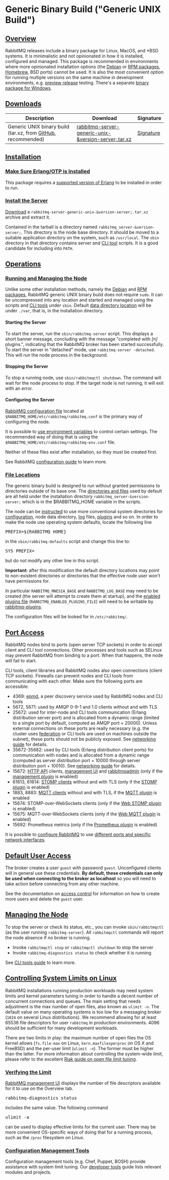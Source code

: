 <!--
Copyright (c) 2007-2022 VMware, Inc. or its affiliates.

All rights reserved. This program and the accompanying materials
are made available under the terms of the under the Apache License,
Version 2.0 (the "License”); you may not use this file except in compliance
with the License. You may obtain a copy of the License at

https://www.apache.org/licenses/LICENSE-2.0

Unless required by applicable law or agreed to in writing, software
distributed under the License is distributed on an "AS IS" BASIS,
WITHOUT WARRANTIES OR CONDITIONS OF ANY KIND, either express or implied.
See the License for the specific language governing permissions and
limitations under the License.
-->

# Generic Binary Build ("Generic UNIX Build")

## <a id="overview" class="anchor" href="#overview">Overview</a>

RabbitMQ releases include a binary package for Linux, MacOS, and *BSD systems.
It is minimalistic and not opinionated in how it is installed, configured and managed.
This package is recommended in environments where more opinionated installation options
(the [Debian](./install-debian.html) or [RPM packages](./install-rpm.html), [Homebrew](./install-homebrew.html), BSD ports) cannot be used.
It is also the most convenient option for running multiple versions on the same machine
in development environments, e.g. [preview release](./snapshots.html) testing.
There's a separate [binary package for Windows](./install-windows-manual.html).


## <a id="downloads" class="anchor" href="#downloads">Downloads</a>

<table>
  <thead>
    <th>Description</th>
    <th>Download</th>
    <th>Signature</th>
  </thead>

  <tr>
    <td>
      Generic UNIX binary build (tar.xz, from <a href="https://github.com/rabbitmq/rabbitmq-server/releases">GitHub</a>, recommended)
    </td>
    <td>
      <a href="https://github.com/rabbitmq/rabbitmq-server/releases/download/&version-server-tag;/rabbitmq-server-generic-unix-&version-server;.tar.xz">rabbitmq-server-generic-unix-&version-server;.tar.xz</a>
    </td>
    <td>
      <a href="https://github.com/rabbitmq/rabbitmq-server/releases/download/&version-server-tag;/rabbitmq-server-generic-unix-&version-server;.tar.xz.asc">Signature</a>
    </td>
  </tr>
</table>


## <a id="installation" class="anchor" href="#installation">Installation</a>

### <a id="install-erlang" class="anchor" href="#install-erlang">Make Sure Erlang/OTP is Installed</a>

This package requires a [supported version of Erlang](./which-erlang.html) to be installed
in order to run.

### <a id="install" class="anchor" href="#install">Install the Server</a>

[Download](#downloads) a `rabbitmq-server-generic-unix-&version-server;.tar.xz` archive and extract it.

Contained in the tarball is a directory named `rabbitmq_server-&version-server;`. This directory is the node base directory. It should be
moved to a suitable application directory on the system, such as `/usr/local`.
The `sbin` directory in that directory contains server and [CLI tool](./cli.html) scripts.
It is a good candidate for including into `PATH`.


## <a id="operations" class="anchor" href="#operations">Operations</a>

### <a id="running-generic-unix" class="anchor" href="#running-generic-unix">Running and Managing the Node</a>

Unlike some other installation methods, namely the [Debian](./install-debian.html) and [RPM packages](./install-rpm.html), RabbitMQ
generic UNIX binary build does not require `sudo`. It can be uncompressed
into any location and started and managed using the scripts and [CLI tools](./cli.html) under `sbin`.
Default [data directory location](./relocate.html) will be under `./var`,
that is, in the installation directory.

#### Starting the Server

To start the server, run the `sbin/rabbitmq-server` script. This
displays a short banner message, concluding with the message
"completed with <i>[n]</i> plugins.", indicating that the
RabbitMQ broker has been started successfully.
To start the server in "detached" mode, use
`rabbitmq-server -detached`. This will run
the node process in the background.

#### Stopping the Server

To stop a running node, use `sbin/rabbitmqctl shutdown`. The command
will wait for the node process to stop. If the target node is not running,
it will exit with an error.

#### Configuring the Server

[RabbitMQ configuration file](configure.html#configuration-files) located at `$RABBITMQ_HOME/etc/rabbitmq/rabbitmq.conf`
is the primary way of configuring the node.

It is possible to [use environment variables](configure.html#customise-general-unix-environment) to control certain settings.
The recommended way of doing that is using the `$RABBITMQ_HOME/etc/rabbitmq/rabbitmq-env.conf` file.

Neither of these files exist after installation, so they must be created first.

See RabbitMQ [configuration guide](configure.html) to learn more.

### <a id="file-locations" class="anchor" href="#file-locations">File Locations</a>

The generic binary build is designed to run without granted
permissions to directories outside of its base one. The [directories and files](./relocate.html) used by default are
all held under the installation directory `rabbitmq_server-&version-server;`
which is in the <span class="envvar">$RABBITMQ_HOME</span>
variable in the scripts.

The node can be [instructed](./relocate.html) to use more
conventional system directories for [configuration](configure.html),
node data directory, [log](./logging.html) files, [plugins](./plugins.html) and so on.
In order to make the node use operating system defaults, locate the following line

<pre class="lang-bash">
PREFIX=${RABBITMQ_HOME}
</pre>

in the `sbin/rabbitmq-defaults` script and
change this line to:

<pre class="lang-bash">
SYS_PREFIX=
</pre>

but do not modify any other line in this script.

**Important**: after this modification the default directory
locations may point to non-existent directories or directories that the effective
node user won't have permissions for.

In particular `RABBITMQ_MNESIA_BASE` and
`RABBITMQ_LOG_BASE` may need to be created (the server will attempt to create them at startup), and the
[enabled plugins file](./plugins.html) (`RABBITMQ_ENABLED_PLUGINS_FILE`) will need
to be writable by [rabbitmq-plugins](./cli.html).

The configuration files will be looked for in `/etc/rabbitmq/`.


## <a id="ports" class="anchor" href="#ports">Port Access</a>

RabbitMQ nodes bind to ports (open server TCP sockets) in order to accept client and CLI tool connections.
Other processes and tools such as SELinux may prevent RabbitMQ from binding to a port. When that happens,
the node will fail to start.

CLI tools, client libraries and RabbitMQ nodes also open connections (client TCP sockets).
Firewalls can prevent nodes and CLI tools from communicating with each other.
Make sure the following ports are accessible:

 * 4369: [epmd](http://erlang.org/doc/man/epmd.html), a peer discovery service used by RabbitMQ nodes and CLI tools
 * 5672, 5671: used by AMQP 0-9-1 and 1.0 clients without and with TLS
 * 25672: used for inter-node and CLI tools communication (Erlang distribution server port)
   and is allocated from a dynamic range (limited to a single port by default,
   computed as AMQP port + 20000). Unless external connections on these ports are really necessary (e.g.
   the cluster uses [federation](federation.html) or CLI tools are used on machines outside the subnet),
   these ports should not be publicly exposed. See [networking guide](networking.html) for details.
 * 35672-35682: used by CLI tools (Erlang distribution client ports) for communication with nodes
   and is allocated from a dynamic range (computed as server distribution port + 10000 through
   server distribution port + 10010). See [networking guide](networking.html) for details.
 * 15672: [HTTP API](./management.html) clients, [management UI](./management.html) and [rabbitmqadmin](./management-cli.html)
   (only if the [management plugin](./management.html) is enabled)
 * 61613, 61614: [STOMP clients](https://stomp.github.io/stomp-specification-1.2.html) without and with TLS (only if the [STOMP plugin](./stomp.html) is enabled)
 * 1883, 8883: [MQTT clients](http://mqtt.org/) without and with TLS, if the [MQTT plugin](./mqtt.html) is enabled
 * 15674: STOMP-over-WebSockets clients (only if the [Web STOMP plugin](./web-stomp.html) is enabled)
 * 15675: MQTT-over-WebSockets clients (only if the [Web MQTT plugin](./web-mqtt.html) is enabled)
 * 15692: Prometheus metrics (only if the [Prometheus plugin](./prometheus.html) is enabled)

It is possible to [configure RabbitMQ](configure.html)
to use [different ports and specific network interfaces](networking.html).


## <a id="default-user-access" class="anchor" href="#default-user-access">Default User Access</a>

The broker creates a user `guest` with password
`guest`. Unconfigured clients will in general use these
credentials. <strong>By default, these credentials can only be
used when connecting to the broker as localhost</strong> so you
will need to take action before connecting from any other machine.

See the documentation on [access control](access-control.html) for information on how to create more users and delete
the `guest` user.

## <a id="managing" class="anchor" href="#managing">Managing the Node</a>

To stop the server or check its status, etc., you can invoke
`sbin/rabbitmqctl` (as the user running
`rabbitmq-server`). All `rabbitmqctl`
commands will report the node absence if no broker is running.

 * Invoke `rabbitmqctl stop` or `rabbitmqctl shutdown` to stop the server
 * Invoke `rabbitmq-diagnostics status` to check whether it is running

See [CLI tools guide](./cli.html) to learn more.


## <a id="kernel-resource-limits" class="anchor" href="#kernel-resource-limits">Controlling System Limits on Linux</a>

RabbitMQ installations running production workloads may need system
limits and kernel parameters tuning in order to handle a decent number of
concurrent connections and queues. The main setting that needs adjustment
is the max number of open files, also known as `ulimit -n`.
The default value on many operating systems is too low for a messaging
broker (`1024` on several Linux distributions). We recommend allowing
for at least 65536 file descriptors for user `rabbitmq` in
production environments. 4096 should be sufficient for many development
workloads.

There are two limits in play: the maximum number of open files the OS kernel
allows (`fs.file-max` on Linux, `kern.maxfilesperproc` on OS X and FreeBSD) and the per-user limit (`ulimit -n`).
The former must be higher than the latter.
For more information about controlling the system-wide limit,
please refer to the excellent [Riak guide on open file limit tuning](https://github.com/basho/basho_docs/blob/master/content/riak/kv/2.2.3/using/performance/open-files-limit.md).

### <a id="verifying-limits" class="anchor" href="#verifying-limits">Verifying the Limit</a>

[RabbitMQ management UI](management.html) displays the number of file descriptors available for it to use on the Overview tab.

<pre class="lang-plaintext">rabbitmq-diagnostics status</pre>

includes the same value. The following command

<pre  class="lang-bash">
ulimit -a
</pre>

can be used to display effective limits for the current user. There may be more convenient
OS-specific ways of doing that for a running process, such as the `/proc` filesystem on Linux.

### <a id="chef-puppet-bosh" class="anchor" href="#chef-puppet-bosh">Configuration Management Tools</a>

Configuration management tools (e.g. Chef, Puppet, BOSH) provide assistance
with system limit tuning. Our [developer tools](devtools.html#devops-tools) guide
lists relevant modules and projects.
